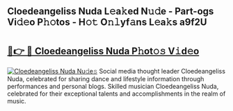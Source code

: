 ## Cloedeangeliss Nuda L𝚎a𝚔ed N𝚞𝚍e - Part-ogs Vi𝚍𝚎o P𝚑𝚘tos - H𝚘𝚝 O𝚗𝚕yf𝚊ns L𝚎a𝚔s a9f2U

# <h2><a href="http://kfccmu.oniu.top/?m=Cloedeangeliss+Nuda">🔗👉 🔴 Cloedeangeliss Nuda P𝚑ot𝚘𝚜 V𝚒d𝚎o</a></h2>

[![Cloedeangeliss Nuda Nu𝚍e𝚜](https://i.imgur.com/0qMVB7G.gif)](http://kfccmu.oniu.top/?m=Cloedeangeliss+Nuda)
Social media thought leader Cloedeangeliss Nuda, celebrated for sharing dance and lifestyle information through performances and personal blogs. Skilled musician Cloedeangeliss Nuda, celebrated for their exceptional talents and accomplishments in the realm of music.  
